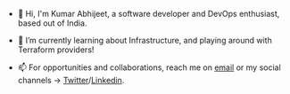 - 👋 Hi, I'm Kumar Abhijeet, a software developer and DevOps enthusiast, based out of India.

- 🌱 I’m currently learning about Infrastructure, and playing around with Terraform providers!
- 📫 For opportunities and collaborations, reach me on [email](mailto:kumarabhijeet1202@gmail.com) or my social channels -> [Twitter](https://twitter.com/kumar_abhijeet3)/[Linkedin](https://www.linkedin.com/in/kumar-abhijeet-3b4b4a137).
